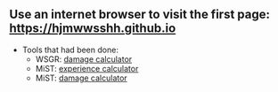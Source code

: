 ## Use an internet browser to visit the first page: https://hjmwwsshh.github.io
* Tools that had been done:
   * WSGR: [damage calculator](https://hjmwwsshh.github.io/DamageCalculator.html)
   * MiST: [experience calculator](https://hjmwwsshh.github.io/Mist/Mist_expcal/Mist_expcal.html)
   * MiST: [damage calculator](https://hjmwwsshh.github.io/Mist/Mist_dmgcal/Mist_dmgcal.html)
